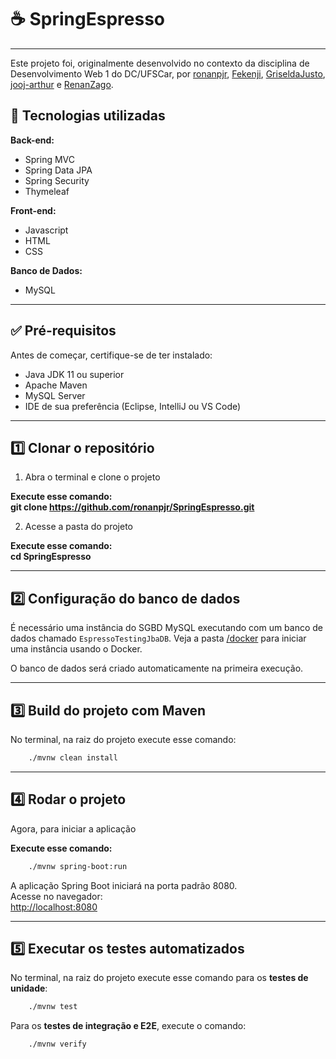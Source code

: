 # ☕ SpringEspresso

---

Este projeto foi, originalmente desenvolvido no contexto da disciplina de Desenvolvimento Web 1 do DC/UFSCar, por [ronanpjr](https://github.com/ronanpjr), [Fekenji](https://github.com/Fekenji), [GriseldaJusto](https://github.com/GriseldaJusto), [jooj-arthur](https://github.com/jooj-arthur) e [RenanZago](https://github.com/RenanZago).

## 🚀 Tecnologias utilizadas
**Back-end:**

- Spring MVC
- Spring Data JPA
- Spring Security
- Thymeleaf

**Front-end:**
- Javascript
- HTML
- CSS

**Banco de Dados:**

- MySQL 

---

## ✅ Pré-requisitos

Antes de começar, certifique-se de ter instalado:

- Java JDK 11 ou superior
- Apache Maven
- MySQL Server
- IDE de sua preferência (Eclipse, IntelliJ ou VS Code)

---

## 1️⃣ Clonar o repositório

1. Abra o terminal e clone o projeto


**Execute esse comando:**  
**git clone https://github.com/ronanpjr/SpringEspresso.git**


2. Acesse a pasta do projeto


**Execute esse comando:**  
**cd SpringEspresso**  

---

## 2️⃣ Configuração do banco de dados
É necessário uma instância do SGBD MySQL executando com um banco de dados chamado `EspressoTestingJbaDB`. Veja a pasta [/docker](/docker) para iniciar uma instância usando o Docker. 

O banco de dados será criado automaticamente na primeira execução.

---

## 3️⃣ Build do projeto com Maven
No terminal, na raiz do projeto execute esse comando:  

```bash
	./mvnw clean install
```


---

## 4️⃣ Rodar o projeto
Agora, para iniciar a aplicação  


**Execute esse comando:**  

```bash
	./mvnw spring-boot:run
```


A aplicação Spring Boot iniciará na porta padrão 8080.  
Acesse no navegador:  
[http://localhost:8080](http://localhost:8080)

---

## 5️⃣ Executar os testes automatizados
No terminal, na raiz do projeto execute esse comando para os **testes de unidade**:  

```bash
	./mvnw test
```

Para os **testes de integração e E2E**, execute o comando:

```bash
	./mvnw verify
```
